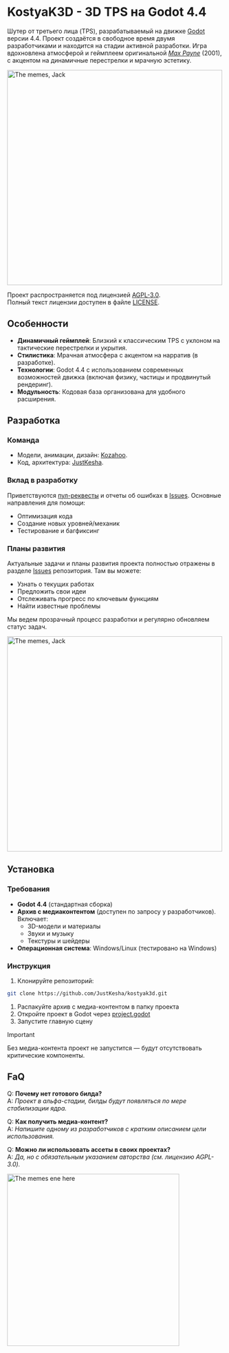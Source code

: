 # KostyaK3D - 3D TPS на Godot 4.4

Шутер от третьего лица (TPS), разрабатываемый на движке [Godot](https://godotengine.org) версии 4.4.
Проект создаётся в свободное время двумя разработчиками и находится на стадии активной разработки.
Игра вдохновлена атмосферой и геймплеем оригинальной [*Max Payne*](https://www.remedygames.com/games/max-payne) (2001), с акцентом на динамичные перестрелки и мрачную эстетику.

<img alt="The memes, Jack" width="500px" src="https://media1.tenor.com/m/S2OJ_MRhRKcAAAAC/max-payne-remedy.gif" />

Проект распространяется под лицензией [AGPL-3.0](https://www.ultralytics.com/ru/legal/agpl-3-0-software-license).<br>
Полный текст лицензии доступен в файле [LICENSE](/LICENSE).

## Особенности

- **Динамичный геймплей**: Близкий к классическим TPS с уклоном на тактические перестрелки и укрытия.
- **Стилистика**: Мрачная атмосфера с акцентом на нарратив (в разработке).
- **Технологии**: Godot 4.4 с использованием современных возможностей движка (включая физику, частицы и продвинутый рендеринг).
- **Модульность**: Кодовая база организована для удобного расширения.

## Разработка

### Команда

- Модели, анимации, дизайн: [Kozahoo](https://github.com/Kozahoo).
- Код, архитектура: [JustKesha](https://github.com/JustKesha).

### Вклад в разработку

Приветствуются [пул-реквесты](https://github.com/Kozahoo/kostyak3d/pulls) и отчеты об ошибках в [Issues](https://github.com/Kozahoo/kostyak3d/issues). Основные направления для помощи:
- Оптимизация кода
- Создание новых уровней/механик
- Тестирование и багфиксинг

### Планы развития

Актуальные задачи и планы развития проекта полностью отражены в разделе [Issues](https://github.com/Kozahoo/kostyak3d/issues) репозитория. Там вы можете:

- Узнать о текущих работах
- Предложить свои идеи
- Отслеживать прогресс по ключевым функциям
- Найти известные проблемы

Мы ведем прозрачный процесс разработки и регулярно обновляем статус задач.

<img alt="The memes, Jack" width="500px" src="https://media.tenor.com/7doKNQYMx4sAAAAj/max-payne-sam-lake.gif" />

## Установка

### Требования
- **Godot 4.4** (стандартная сборка)
- **Архив с медиаконтентом** (доступен по запросу у разработчиков). Включает:
  - 3D-модели и материалы
  - Звуки и музыку
  - Текстуры и шейдеры
- **Операционная система**: Windows/Linux (тестировано на Windows)

### Инструкция

1. Клонируйте репозиторий:
  ```bash
  git clone https://github.com/JustKesha/kostyak3d.git
  ```
1. Распакуйте архив с медиа-контентом в папку проекта
1. Откройте проект в Godot через [project.godot](/project.godot)
1. Запустите главную сцену

> [!IMPORTANT]
> Без медиа-контента проект не запустится — будут отсутствовать критические компоненты.

## FaQ

Q: **Почему нет готового билда?**<br>
A: *Проект в альфа-стадии, билды будут появляться по мере стабилизации ядра.*

Q: **Как получить медиа-контент?**<br>
A: *Напишите одному из разработчиков с кратким описанием цели использования.*

Q: **Можно ли использовать ассеты в своих проектах?**<br>
A: *Да, но с обязательным указанием авторства (см. лицензию AGPL-3.0).*

<img alt="The memes ene here" width="400px" src="https://cdn.discordapp.com/attachments/616363375814901782/1390844770795917443/20250704_155052.jpg?ex=686d0862&is=686bb6e2&hm=86a828f9d66684c402ec2c399d679ccb173bb5ff339a6cbd6c942b0360c00dd6&" />
